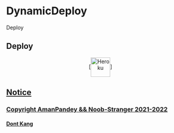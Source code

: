 # DynamicDeploy

Deploy

## Deploy
<p align="center"><a href="https://heroku.com/deploy?template=https://github.com/InternetAmethyst/DynamicDeploy"> [<img align="center" alt="Heroku" width="52px" src="https://www.nicepng.com/png/full/223-2233246_heroku-logo-salesforce-heroku.png" />]

  
## Notice
  ### Copyright AmanPandey && Noob-Stranger 2021-2022
  #### Dont Kang
